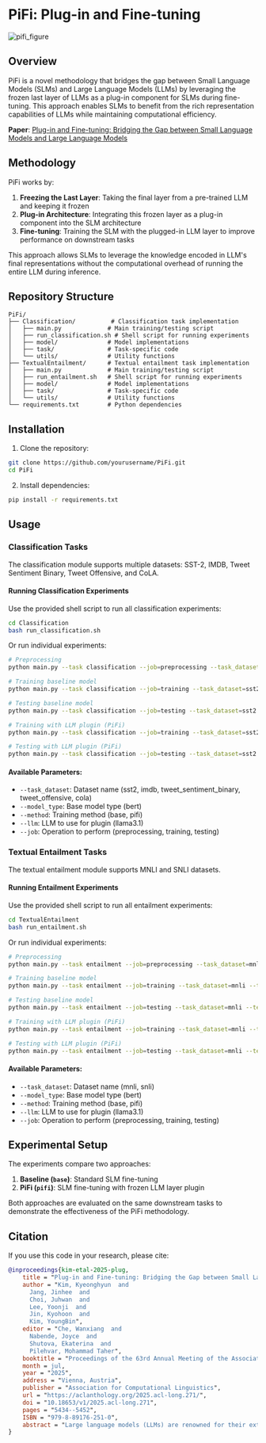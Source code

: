 # PiFi: Plug-in and Fine-tuning

![pifi_figure](https://github.com/user-attachments/assets/e73cbce8-e680-419e-a883-13d05c5e2d98)

## Overview

PiFi is a novel methodology that bridges the gap between Small Language Models (SLMs) and Large Language Models (LLMs) by leveraging the frozen last layer of LLMs as a plug-in component for SLMs during fine-tuning. This approach enables SLMs to benefit from the rich representation capabilities of LLMs while maintaining computational efficiency.

**Paper**: [Plug-in and Fine-tuning: Bridging the Gap between Small Language Models and Large Language Models](https://aclanthology.org/2025.acl-long.271/)

## Methodology

PiFi works by:
1. **Freezing the Last Layer**: Taking the final layer from a pre-trained LLM and keeping it frozen
2. **Plug-in Architecture**: Integrating this frozen layer as a plug-in component into the SLM architecture
3. **Fine-tuning**: Training the SLM with the plugged-in LLM layer to improve performance on downstream tasks

This approach allows SLMs to leverage the knowledge encoded in LLM's final representations without the computational overhead of running the entire LLM during inference.

## Repository Structure

```
PiFi/
├── Classification/          # Classification task implementation
│   ├── main.py             # Main training/testing script
│   ├── run_classification.sh # Shell script for running experiments
│   ├── model/              # Model implementations
│   ├── task/               # Task-specific code
│   └── utils/              # Utility functions
├── TextualEntailment/      # Textual entailment task implementation
│   ├── main.py             # Main training/testing script  
│   ├── run_entailment.sh   # Shell script for running experiments
│   ├── model/              # Model implementations
│   ├── task/               # Task-specific code
│   └── utils/              # Utility functions
└── requirements.txt        # Python dependencies
```

## Installation

1. Clone the repository:
```bash
git clone https://github.com/yourusername/PiFi.git
cd PiFi
```

2. Install dependencies:
```bash
pip install -r requirements.txt
```

## Usage

### Classification Tasks

The classification module supports multiple datasets: SST-2, IMDB, Tweet Sentiment Binary, Tweet Offensive, and CoLA.

#### Running Classification Experiments

Use the provided shell script to run all classification experiments:
```bash
cd Classification
bash run_classification.sh
```

Or run individual experiments:
```bash
# Preprocessing
python main.py --task classification --job=preprocessing --task_dataset=sst2 --model_type=bert

# Training baseline model
python main.py --task classification --job=training --task_dataset=sst2 --test_dataset=sst2 --model_type=bert --method=base

# Testing baseline model
python main.py --task classification --job=testing --task_dataset=sst2 --test_dataset=sst2 --model_type=bert --method=base

# Training with LLM plugin (PiFi)
python main.py --task classification --job=training --task_dataset=sst2 --test_dataset=sst2 --model_type=bert --method=pifi --llm=llama3.1

# Testing with LLM plugin (PiFi)
python main.py --task classification --job=testing --task_dataset=sst2 --test_dataset=sst2 --model_type=bert --method=pifi --llm=llama3.1
```

#### Available Parameters:
- `--task_dataset`: Dataset name (sst2, imdb, tweet_sentiment_binary, tweet_offensive, cola)
- `--model_type`: Base model type (bert)
- `--method`: Training method (base, pifi)
- `--llm`: LLM to use for plugin (llama3.1)
- `--job`: Operation to perform (preprocessing, training, testing)

### Textual Entailment Tasks

The textual entailment module supports MNLI and SNLI datasets.

#### Running Entailment Experiments

Use the provided shell script to run all entailment experiments:
```bash
cd TextualEntailment
bash run_entailment.sh
```

Or run individual experiments:
```bash
# Preprocessing
python main.py --task entailment --job=preprocessing --task_dataset=mnli --model_type=bert

# Training baseline model
python main.py --task entailment --job=training --task_dataset=mnli --test_dataset=mnli --model_type=bert --method=base

# Testing baseline model  
python main.py --task entailment --job=testing --task_dataset=mnli --test_dataset=mnli --model_type=bert --method=base

# Training with LLM plugin (PiFi)
python main.py --task entailment --job=training --task_dataset=mnli --test_dataset=mnli --model_type=bert --method=pifi --llm=llama3.1

# Testing with LLM plugin (PiFi)
python main.py --task entailment --job=testing --task_dataset=mnli --test_dataset=mnli --model_type=bert --method=pifi --llm=llama3.1
```

#### Available Parameters:
- `--task_dataset`: Dataset name (mnli, snli)
- `--model_type`: Base model type (bert)
- `--method`: Training method (base, pifi)
- `--llm`: LLM to use for plugin (llama3.1)
- `--job`: Operation to perform (preprocessing, training, testing)

## Experimental Setup

The experiments compare two approaches:
1. **Baseline (`base`)**: Standard SLM fine-tuning
2. **PiFi (`pifi`)**: SLM fine-tuning with frozen LLM layer plugin

Both approaches are evaluated on the same downstream tasks to demonstrate the effectiveness of the PiFi methodology.

## Citation

If you use this code in your research, please cite:

```bibtex
@inproceedings{kim-etal-2025-plug,
    title = "Plug-in and Fine-tuning: Bridging the Gap between Small Language Models and Large Language Models",
    author = "Kim, Kyeonghyun  and
      Jang, Jinhee  and
      Choi, Juhwan  and
      Lee, Yoonji  and
      Jin, Kyohoon  and
      Kim, YoungBin",
    editor = "Che, Wanxiang  and
      Nabende, Joyce  and
      Shutova, Ekaterina  and
      Pilehvar, Mohammad Taher",
    booktitle = "Proceedings of the 63rd Annual Meeting of the Association for Computational Linguistics (Volume 1: Long Papers)",
    month = jul,
    year = "2025",
    address = "Vienna, Austria",
    publisher = "Association for Computational Linguistics",
    url = "https://aclanthology.org/2025.acl-long.271/",
    doi = "10.18653/v1/2025.acl-long.271",
    pages = "5434--5452",
    ISBN = "979-8-89176-251-0",
    abstract = "Large language models (LLMs) are renowned for their extensive linguistic knowledge and strong generalization capabilities, but their high computational demands make them unsuitable for resource-constrained environments. In contrast, small language models (SLMs) are computationally efficient but often lack the broad generalization capacity of LLMs. To bridge this gap, we propose PiFi, a novel framework that combines the strengths of both LLMs and SLMs to achieve high performance while maintaining efficiency. PiFi integrates a single frozen layer from an LLM into a SLM and fine-tunes the combined model for specific tasks, boosting performance without a significant increase in computational cost. We show that PiFi delivers consistent performance improvements across a range of natural language processing tasks, including both natural language understanding and generation. Moreover, our findings demonstrate PiFi{'}s ability to effectively leverage LLM knowledge, enhancing generalization to unseen domains and facilitating the transfer of linguistic abilities."
}
```
